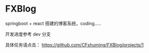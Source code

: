 # FXBlog
springboot + react 搭建的博客系统，coding.....

开发进度参考 dev 分支

具体任务请点击： https://github.com/CFshuming/FXBlog/projects/1


